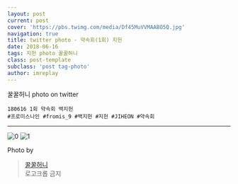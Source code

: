 ```yaml
---
layout: post
current: post
cover: 'https://pbs.twimg.com/media/Df45MuVVMAABO5Q.jpg'
navigation: true
title: twitter photo - 약속회(1회) 지헌
date: 2018-06-16
tags: 지헌 photo 꿀꿀허니
class: post-template
subclass: 'post tag-photo'
author: imreplay
---
```


 
꿀꿀허니 photo on twitter

```
180616 1회 약속회 백지헌
#프로미스나인 #fromis_9 #백지헌 #지헌 #JIHEON #약속회

```
---

![0](https://pbs.twimg.com/media/Df45MuVVMAABO5Q.jpg)
![1](https://pbs.twimg.com/media/Df45NFwUwAEGFbs.jpg)

Photo by
> [꿀꿀허니](https://twitter.com/kkhoney0417)  
로고크롭 금지
